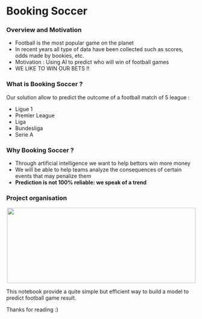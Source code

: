 # Booking Soccer

<h3> Overview and Motivation </h3>

<ul>
  <li> Football is the most popular game on the planet </li>
  <li> In recent years all type of data have been collected such as scores, odds made by bookies, etc. </li>
  <li> Motivation : Using AI to predict who will win of football games </li>
 <li>  WE LIKE TO WIN OUR BETS !! </li>
</ul>

<h3> What is Booking Soccer ? </h3>

<p> Our solution allow to predict the outcome of a football match of 5 league : </p>

<ul>
  <li> Ligue 1 </li>
  <li> Premier League </li>
  <li> Liga </li>
  <li> Bundesliga </li>
  <li> Serie A </li>
</ul>

<h3> Why Booking Soccer ? </h3>

<ul>
  <li> Through artificial intelligence we want to help bettors win more money </li>
  <li> We will be able to help teams analyze the consequences of certain events that may penalize them </li>
  <li> <strong> Prediction is not 100% reliable: we speak of a trend </strong> </li>
</ul>

<h3> Project organisation </h3>

<p align="center">
  <img src="https://github.com/ayoub-asseli/Predicting_Football_Result/blob/main/Ressources/project_organization.png" width="500" height="200" />
</p>

<p> This notebook provide a quite simple but efficient way to build a model to predict football game result. </p>

<p> Thanks for reading :) </p>

